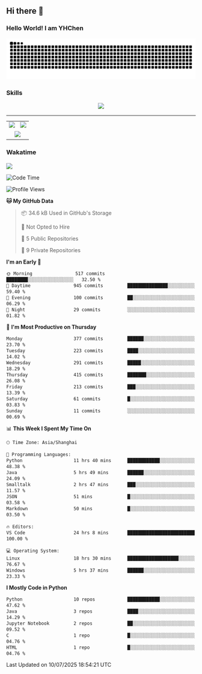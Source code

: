 
## Hi there 👋

<!--
**YHChen0511/YHChen0511** is a ✨ _special_ ✨ repository because its `README.md` (this file) appears on your GitHub profile.

Here are some ideas to get you started:

- 🔭 I’m currently working on ...
- 🌱 I’m currently learning ...
- 👯 I’m looking to collaborate on ...
- 🤔 I’m looking for help with ...
- 💬 Ask me about ...
- 📫 How to reach me: ...
- 😄 Pronouns: ...
- ⚡ Fun fact: ...
-->
### Hello World!  I am YHChen

![](https://raw.githubusercontent.com/YHChen0511/YHChen0511/refs/heads/output/github-contribution-grid-snake.svg)

### Skills

<p align="center">
  <a href="https://skillicons.dev">
    <img src="https://skillicons.dev/icons?i=python,cpp,java,c,pytorch,git,docker,latex,mysql,linux,vscode" />
  </a>
</p>

---
<div align="center">
  <table style="width:100%;">
    <tr>
      <!-- 第一个图片 -->
      <td align="center">
        <img height='200' src="https://github-readme-stats.vercel.app/api?username=YHChen0511&show_icons=true" />
      </td>
      <!-- 第二个图片 -->
      <td align="center">
        <img height='200' src="https://github-readme-stats.vercel.app/api/top-langs/?username=YHChen0511&layout=compact" />
      </td>
    </tr>
    <!-- 第三个图片 -->
    <tr>
      <td colspan="2" align="center">
        <img height="220" src="https://github-readme-activity-graph.vercel.app/graph?username=YHChen0511&theme=github-compact&hide_border=true&area=true" />
      </td>
    </tr>
  </table>
</div>

### Wakatime
<img align="center" src="https://github-readme-stats.vercel.app/api/wakatime?username=YHChen0511&theme=transparent&hide_border=true&layout=compact&langs_count=20&range=last_30_days" />

<!--START_SECTION:waka-->
![Code Time](http://img.shields.io/badge/Code%20Time-363%20hrs%2028%20mins-blue)

![Profile Views](http://img.shields.io/badge/Profile%20Views-0-blue)

**🐱 My GitHub Data** 

> 📦 34.6 kB Used in GitHub's Storage 
 > 
> 🚫 Not Opted to Hire
 > 
> 📜 5 Public Repositories 
 > 
> 🔑 9 Private Repositories 
 > 
**I'm an Early 🐤** 

```text
🌞 Morning                517 commits         ████████░░░░░░░░░░░░░░░░░   32.50 % 
🌆 Daytime                945 commits         ███████████████░░░░░░░░░░   59.40 % 
🌃 Evening                100 commits         ██░░░░░░░░░░░░░░░░░░░░░░░   06.29 % 
🌙 Night                  29 commits          ░░░░░░░░░░░░░░░░░░░░░░░░░   01.82 % 
```
📅 **I'm Most Productive on Thursday** 

```text
Monday                   377 commits         ██████░░░░░░░░░░░░░░░░░░░   23.70 % 
Tuesday                  223 commits         ████░░░░░░░░░░░░░░░░░░░░░   14.02 % 
Wednesday                291 commits         █████░░░░░░░░░░░░░░░░░░░░   18.29 % 
Thursday                 415 commits         ███████░░░░░░░░░░░░░░░░░░   26.08 % 
Friday                   213 commits         ███░░░░░░░░░░░░░░░░░░░░░░   13.39 % 
Saturday                 61 commits          █░░░░░░░░░░░░░░░░░░░░░░░░   03.83 % 
Sunday                   11 commits          ░░░░░░░░░░░░░░░░░░░░░░░░░   00.69 % 
```


📊 **This Week I Spent My Time On** 

```text
🕑︎ Time Zone: Asia/Shanghai

💬 Programming Languages: 
Python                   11 hrs 40 mins      ████████████░░░░░░░░░░░░░   48.38 % 
Java                     5 hrs 49 mins       ██████░░░░░░░░░░░░░░░░░░░   24.09 % 
Smalltalk                2 hrs 47 mins       ███░░░░░░░░░░░░░░░░░░░░░░   11.57 % 
JSON                     51 mins             █░░░░░░░░░░░░░░░░░░░░░░░░   03.58 % 
Markdown                 50 mins             █░░░░░░░░░░░░░░░░░░░░░░░░   03.50 % 

🔥 Editors: 
VS Code                  24 hrs 8 mins       █████████████████████████   100.00 % 

💻 Operating System: 
Linux                    18 hrs 30 mins      ███████████████████░░░░░░   76.67 % 
Windows                  5 hrs 37 mins       ██████░░░░░░░░░░░░░░░░░░░   23.33 % 
```

**I Mostly Code in Python** 

```text
Python                   10 repos            ████████████░░░░░░░░░░░░░   47.62 % 
Java                     3 repos             ████░░░░░░░░░░░░░░░░░░░░░   14.29 % 
Jupyter Notebook         2 repos             ██░░░░░░░░░░░░░░░░░░░░░░░   09.52 % 
C                        1 repo              █░░░░░░░░░░░░░░░░░░░░░░░░   04.76 % 
HTML                     1 repo              █░░░░░░░░░░░░░░░░░░░░░░░░   04.76 % 
```




 Last Updated on 10/07/2025 18:54:21 UTC
<!--END_SECTION:waka-->

